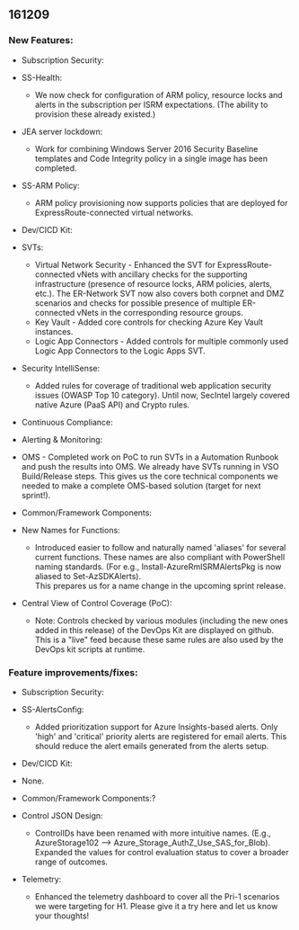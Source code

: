 ## 161209 
### New Features: 
* Subscription Security: 
* SS-Health: 
	* We now check for configuration of ARM policy, resource locks and alerts in the subscription per ISRM expectations. (The ability to provision these already existed.) 
* JEA server lockdown:  
	* Work for combining Windows Server 2016 Security Baseline templates and Code Integrity policy in a single image has been completed.  
* SS-ARM Policy:  
	* ARM policy provisioning now supports policies that are deployed for ExpressRoute-connected virtual networks.   
* Dev/CICD Kit: 
* SVTs: 
	* Virtual Network Security - Enhanced the SVT for ExpressRoute-connected vNets with ancillary checks for the supporting infrastructure (presence of resource locks, ARM policies, alerts, etc.). The ER-Network SVT now also covers both corpnet and DMZ scenarios and checks for possible presence of multiple ER-connected vNets in the corresponding resource groups. 
	* Key Vault - Added core controls for checking Azure Key Vault instances.  
	* Logic App Connectors - Added controls for multiple commonly used Logic App Connectors to the Logic Apps SVT. 
* Security IntelliSense: 
	* Added rules for coverage of traditional web application security issues (OWASP Top 10 category). Until now, SecIntel largely covered native Azure (PaaS API) and Crypto rules. 
 
* Continuous Compliance: 
* Alerting & Monitoring: 
* OMS - Completed work on PoC to run SVTs in a Automation Runbook and push the results into OMS. We already have SVTs running in VSO Build/Release steps. This gives us the core technical components we needed to make a complete OMS-based solution (target for next sprint!). 
 
* Common/Framework Components: 
* New Names for Functions: 
	* Introduced easier to follow and naturally named 'aliases' for several current functions. These names are also compliant with PowerShell naming standards. (For e.g., Install-AzureRmISRMAlertsPkg is now aliased to Set-AzSDKAlerts).  
This prepares us for a name change in the upcoming sprint release. 
 
* Central View of Control Coverage (PoC): 
	* Note: Controls checked by various modules (including the new ones added in this release) of the DevOps Kit are displayed on github. This is a "live" feed because these same rules are also used by the DevOps kit scripts at runtime. 
 
### Feature improvements/fixes: 
* Subscription Security: 
* SS-AlertsConfig:  
	* Added prioritization support for Azure Insights-based alerts. Only 'high' and 'critical' priority alerts are registered for email alerts. This should reduce the alert emails generated from the alerts setup. 
* Dev/CICD Kit: 
* None.  
 
* Common/Framework Components:? 
* Control JSON Design: 
	* ControlIDs have been renamed with more intuitive names. (E.g., AzureStorage102 --> Azure_Storage_AuthZ_Use_SAS_for_Blob). Expanded the values for control evaluation status to cover a broader range of outcomes.  
* Telemetry: 
	* Enhanced the telemetry dashboard to cover all the Pri-1 scenarios we were targeting for H1. Please give it a try here and let us know your thoughts! 
